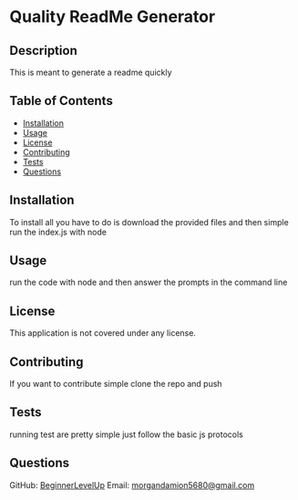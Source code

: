 
# Quality ReadMe Generator

## Description
This is meant to generate a readme quickly 

## Table of Contents
- [Installation](#installation)
- [Usage](#usage)
- [License](#license)
- [Contributing](#contributing)
- [Tests](#tests)
- [Questions](#questions)

## Installation
To install all you have to do is download the provided files and then simple run the index.js with node

## Usage
run the code with node and then answer the prompts in the command line

## License


This application is not covered under any license.

## Contributing
If you want to contribute simple clone the repo and push

## Tests
running test are pretty simple just follow the basic js protocols

## Questions
GitHub: [BeginnerLevelUp](https://github.com/BeginnerLevelUp)
Email: morgandamion5680@gmail.com
